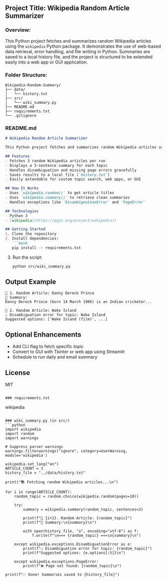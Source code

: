 ## Project Title: Wikipedia Random Article Summarizer

### Overview:
This Python project fetches and summarizes random Wikipedia articles using the `wikipedia` Python package. It demonstrates the use of web-based data retrieval, error handling, and file writing in Python. Summaries are saved to a local history file, and the project is structured to be extended easily into a web app or GUI application.

### Folder Structure:
```
Wikipedia-Random-Summary/
├── data/
│   └── history.txt
├── src/
│   └── wiki_summary.py
├── README.md
├── requirements.txt
└── .gitignore
```

### README.md
```markdown
# Wikipedia Random Article Summarizer

This Python project fetches and summarizes random Wikipedia articles using the `wikipedia` library. It displays a summary of 3 random topics each time it's run and saves the output in a local file for history tracking.

## Features
- Fetches 3 random Wikipedia articles per run
- Displays a 3-sentence summary for each topic
- Handles disambiguation and missing page errors gracefully
- Saves results to a local file (`history.txt`)
- Easily extendable for custom topic search, web apps, or GUI

## How It Works
- Uses `wikipedia.random()` to get article titles
- Uses `wikipedia.summary()` to retrieve clean summaries
- Handles exceptions like `DisambiguationError` and `PageError`

## Technologies
- Python 3
- [wikipedia](https://pypi.org/project/wikipedia/)

## Getting Started
1. Clone the repository
2. Install dependencies:
   ```bash
   pip install -r requirements.txt
   ```
3. Run the script:
   ```bash
   python src/wiki_summary.py
   ```

## Output Example
```
📘 1. Random Article: Danny Dereck Prince
📝 Summary:
Danny Dereck Prince (born 14 March 1986) is an Indian cricketer...

📘 2. Random Article: Wake Island
⚠️ Disambiguation error for topic: Wake Island
Suggested options: ['Wake Island (film)', ...]
```

## Optional Enhancements
- Add CLI flag to fetch specific topic
- Convert to GUI with Tkinter or web app using Streamlit
- Schedule to run daily and email summary

## License
MIT
```

### requirements.txt
```
wikipedia
```

### wiki_summary.py (in src/)
```python
import wikipedia
import random
import warnings

# Suppress parser warnings
warnings.filterwarnings("ignore", category=UserWarning, module='wikipedia')

wikipedia.set_lang("en")
ARTICLE_COUNT = 3
history_file = "../data/history.txt"

print("📚 Fetching random Wikipedia articles...\n")

for i in range(ARTICLE_COUNT):
    random_topic = random.choice(wikipedia.random(pages=10))

    try:
        summary = wikipedia.summary(random_topic, sentences=3)

        print(f"📘 {i+1}. Random Article: {random_topic}")
        print(f"📝 Summary:\n{summary}\n")

        with open(history_file, "a", encoding="utf-8") as f:
            f.write(f"\n=== {random_topic} ===\n{summary}\n")

    except wikipedia.exceptions.DisambiguationError as e:
        print(f"⚠️ Disambiguation error for topic: {random_topic}")
        print(f"Suggested options: {e.options[:5]}\n")

    except wikipedia.exceptions.PageError:
        print(f"❌ Page not found: {random_topic}\n")

print(f"✅ Done! Summaries saved to {history_file}")
```
